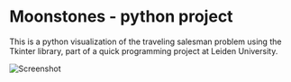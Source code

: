 # Moonstones - python project
This is a python visualization of the traveling salesman problem using the Tkinter library, part of a quick programming project at Leiden University.


![Screenshot](https://github.com/IvanBanny/Moonstones---python-project/blob/main/screenshot_moonstones.jpg)
